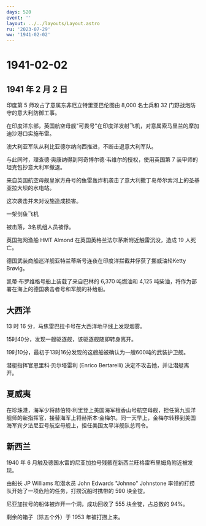 ```yaml
---
days: 520
event: ''
layout: ../../layouts/Layout.astro
ru: '2023-07-29'
ww: '1941-02-02'
---
```


# 1941-02-02

## 1941 年 2 月 2 日

印度第 5 师攻占了意属东非厄立特里亚巴伦图由 8,000 名士兵和 32
门野战炮防守的意大利防御工事。

在印度洋东部，英国航空母舰"可畏号"在印度洋发射飞机，对意属索马里兰的摩加迪沙港口实施布雷。

澳大利亚军队从利比亚德尔纳向西推进，不断击退意大利军队。

与此同时，理查德·奥康纳得到阿奇博尔德·韦维尔的授权，使用英国第 7
装甲师的坦克包抄意大利军撤退。

来自英国航空母舰皇家方舟号的鱼雷轰炸机袭击了意大利撒丁岛蒂尔索河上的圣基亚拉大坝的水电站。

这次袭击并未对设施造成损害。

一架剑鱼飞机

被击落，3名机组人员被俘。

英国拖网渔船 HMT Almond 在英国英格兰法尔茅斯附近触雷沉没，造成 19
人死亡。

德国武装商船巡洋舰亚特兰蒂斯号连夜在印度洋拦截并俘获了挪威油轮Ketty
Brøvig。

凯蒂·布罗维格号船上装载了来自巴林的 6,370 吨燃油和 4,125
吨柴油，将作为部署在海上的德国袭击者号和军舰的补给船。

## 大西洋

13 时 16 分，马焦雷巴拉卡号在大西洋地平线上发现烟雾。

15时40分，发现一艘驱逐舰，该驱逐舰随即转身离开。

19时10分，最初于13时16分发现的这艘船被确认为一艘600吨的武装护卫舰。

潜艇指挥官恩里科·贝尔塔雷利 (Enrico Bertarelli)
决定不攻击她，并让潜艇离开。

## 夏威夷

在珍珠港，海军少将赫伯特·利里登上美国海军檀香山号航空母舰，担任第九巡洋舰师的新指挥官，接替海军上将赫斯本·金梅尔。同一天早上，金梅尔转移到美国海军宾夕法尼亚号航空母舰上，担任美国太平洋舰队总司令。

## 新西兰

1940 年 6
月触及德国水雷的尼亚加拉号残骸在新西兰旺格雷布里姆角附近被发现。

由船长 JP Williams 和潜水员 John Edwards "Johnno" Johnstone
率领的打捞队开始了一项危险的任务，打捞沉船时携带的 590 块金锭。

尼亚加拉号的船体被炸开一个洞，成功回收了 555 块金锭，占总数的 94%。

剩余的箱子（除五个外）于 1953 年被打捞上来。
